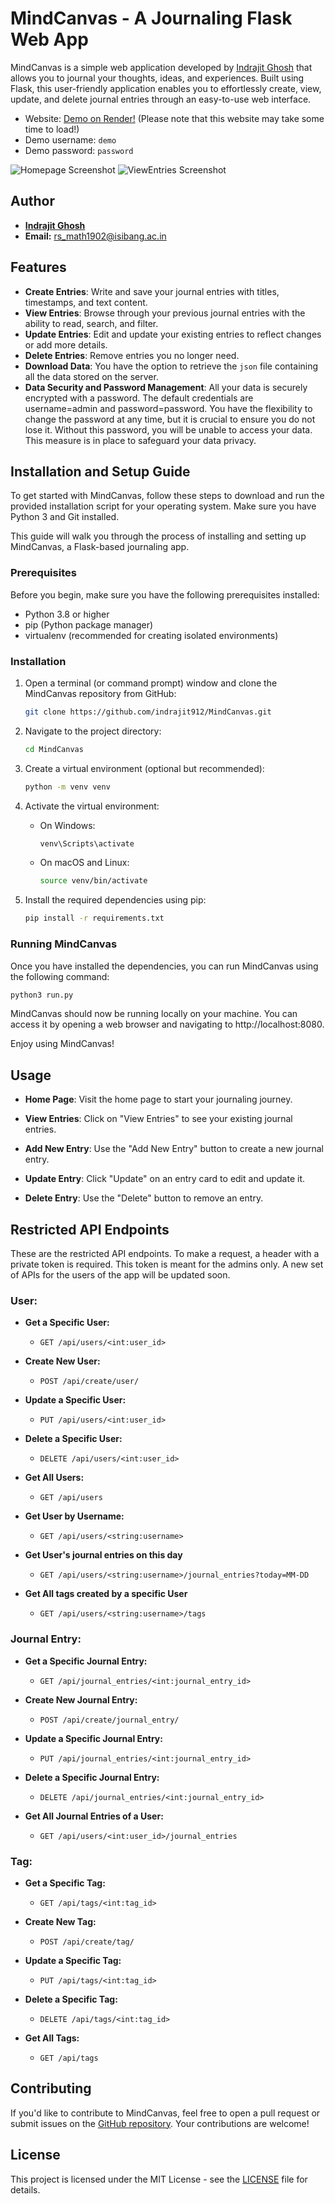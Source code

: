 # MindCanvas - A Journaling Flask Web App

MindCanvas is a simple web application developed by [Indrajit Ghosh](https://github.com/indrajit912) that allows you to journal your thoughts, ideas, and experiences. Built using Flask, this user-friendly application enables you to effortlessly create, view, update, and delete journal entries through an easy-to-use web interface.

- Website: [Demo on Render!](https://demo-mindcanvas.onrender.com) (Please note that this website may take some time to load!)
- Demo username: `demo`
- Demo password: `password`

![Homepage Screenshot](/app/static/images/homepage.png)
![ViewEntries Screenshot](/app/static/images/view_entries.png)

## Author

- **[Indrajit Ghosh](https://github.com/indrajit912)**
- **Email:** rs_math1902@isibang.ac.in

## Features

- **Create Entries**: Write and save your journal entries with titles, timestamps, and text content.
- **View Entries**: Browse through your previous journal entries with the ability to read, search, and filter.
- **Update Entries**: Edit and update your existing entries to reflect changes or add more details.
- **Delete Entries**: Remove entries you no longer need.
- **Download Data**: You have the option to retrieve the `json` file containing all the data stored on the server.
- **Data Security and Password Management**: All your data is securely encrypted with a password. The default credentials are username=admin and password=password. You have the flexibility to change the password at any time, but it is crucial to ensure you do not lose it. Without this password, you will be unable to access your data. This measure is in place to safeguard your data privacy. 

## Installation and Setup Guide

To get started with MindCanvas, follow these steps to download and run the provided installation script for your operating system. Make sure you have Python 3 and Git installed.

This guide will walk you through the process of installing and setting up MindCanvas, a Flask-based journaling app.

### Prerequisites

Before you begin, make sure you have the following prerequisites installed:

- Python 3.8 or higher
- pip (Python package manager)
- virtualenv (recommended for creating isolated environments)

### Installation

1. Open a terminal (or command prompt) window and clone the MindCanvas repository from GitHub:

   ```bash
   git clone https://github.com/indrajit912/MindCanvas.git
   ```

2. Navigate to the project directory:
    ```bash
    cd MindCanvas
    ```

3. Create a virtual environment (optional but recommended):
    ```bash
    python -m venv venv
    ```
4. Activate the virtual environment:
    - On Windows:
        ```bash
        venv\Scripts\activate
        ```
    - On macOS and Linux:
        ```bash
        source venv/bin/activate
        ```
5. Install the required dependencies using pip:
    ```bash
    pip install -r requirements.txt
    ```

### Running MindCanvas
Once you have installed the dependencies, you can run MindCanvas using the following command:
```bash
python3 run.py
```
MindCanvas should now be running locally on your machine. You can access it by opening a web browser and navigating to http://localhost:8080.

Enjoy using MindCanvas!


## Usage

- **Home Page**: Visit the home page to start your journaling journey.

- **View Entries**: Click on "View Entries" to see your existing journal entries.

- **Add New Entry**: Use the "Add New Entry" button to create a new journal entry.

- **Update Entry**: Click "Update" on an entry card to edit and update it.

- **Delete Entry**: Use the "Delete" button to remove an entry.

## Restricted API Endpoints

These are the restricted API endpoints. To make a request, a header with a private token is required. This token is meant for the admins only. A new set of APIs for the users of the app will be updated soon.


### User:

- **Get a Specific User:**
  - `GET /api/users/<int:user_id>`

- **Create New User:**
  - `POST /api/create/user/`

- **Update a Specific User:**
  - `PUT /api/users/<int:user_id>`

- **Delete a Specific User:**
  - `DELETE /api/users/<int:user_id>`

- **Get All Users:**
  - `GET /api/users`

- **Get User by Username:**
  - `GET /api/users/<string:username>`

- **Get User's journal entries on this day**
  - `GET /api/users/<string:username>/journal_entries?today=MM-DD`

- **Get All tags created by a specific User**
  - `GET /api/users/<string:username>/tags`

### Journal Entry:

- **Get a Specific Journal Entry:**
  - `GET /api/journal_entries/<int:journal_entry_id>`

- **Create New Journal Entry:**
  - `POST /api/create/journal_entry/`

- **Update a Specific Journal Entry:**
  - `PUT /api/journal_entries/<int:journal_entry_id>`

- **Delete a Specific Journal Entry:**
  - `DELETE /api/journal_entries/<int:journal_entry_id>`

- **Get All Journal Entries of a User:**
  - `GET /api/users/<int:user_id>/journal_entries`

### Tag:

- **Get a Specific Tag:**
  - `GET /api/tags/<int:tag_id>`

- **Create New Tag:**
  - `POST /api/create/tag/`

- **Update a Specific Tag:**
  - `PUT /api/tags/<int:tag_id>`

- **Delete a Specific Tag:**
  - `DELETE /api/tags/<int:tag_id>`

- **Get All Tags:**
  - `GET /api/tags`



## Contributing

If you'd like to contribute to MindCanvas, feel free to open a pull request or submit issues on the [GitHub repository](https://github.com/indrajit912/MindCanvas). Your contributions are welcome!

## License

This project is licensed under the MIT License - see the [LICENSE](LICENSE) file for details.
